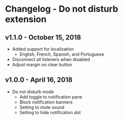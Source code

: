 # Changelog - Do not disturb extension

## v1.1.0 - October 15, 2018
- Added support for localization
  - English, French, Spanish, and Portuguese
- Disconnect all listeners when disabled
- Adjust margin on clear button

## v1.0.0 - April 16, 2018
- Do not disturb mode
  - Add toggle to notification pane
  - Block notification banners
  - Setting to mute sound
  - Setting to hide notification dot 
